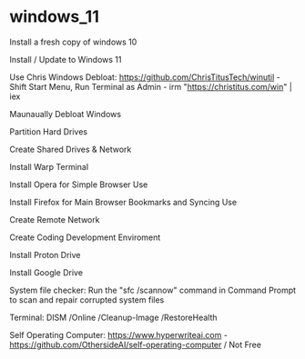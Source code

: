 # windows_11
Install a fresh copy of windows 10

Install / Update to Windows 11

Use Chris Windows Debloat: https://github.com/ChrisTitusTech/winutil - Shift Start Menu, Run Terminal as Admin - irm "https://christitus.com/win" | iex

Maunaually Debloat Windows

Partition Hard Drives

Create Shared Drives & Network

Install Warp Terminal

Install Opera for Simple Browser Use

Install Firefox for Main Browser Bookmarks and Syncing Use

Create Remote Network

Create Coding Development Enviroment

Install Proton Drive

Install Google Drive

System file checker: Run the "sfc /scannow" command in Command Prompt to scan and repair corrupted system files 

Terminal: DISM /Online /Cleanup-Image /RestoreHealth

Self Operating Computer: https://www.hyperwriteai.com - https://github.com/OthersideAI/self-operating-computer /  Not Free
